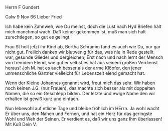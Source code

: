 Herrn F Gundert

 Calw 9 Nov 66
Lieber Fried

Ich habe kein Zahnweh, wie Du meinst, doch die Lust nach Hyd Briefen hält mich manchmal wach. Daß keiner gekommen ist, muß man sich halt zurechtlegen, so gut es gelingt.

Frau St holt jetzt ihr Kind ab, Bertha Schramm fand es auch wie Du, nur gar nicht gut. Freilich danken wir blutwenig für das, was nie in Rede gestellt war, gesunde Glieder und dergleichen; Erst nach und nach lernt der Mensch von fremdem Elend, wie gut er selbst es hat aus seinem großen Verdienst heraus! Joh M. hat es auch besser als der arme Klöpfer, den jener unmenschliche Gärtner vielleicht für Lebenszeit elend gemacht hat.

Wenn der Kleine Johannes genannt wird, freut mich das sehr. Wir haben noch keinen J.G. (nur Frauen), das machte sich besser als mit doppelten Namen, die so ein Geschlepp bilden. Der letzte und ewige Name den wir erhalten ist gewiß kurz und einfach.

Nun lebewohl auf etliche Tage und bleibe fröhlich im HErrn. Ja wohl wacht Er über uns, den Nahen und Fernen, und hat ein Herz für das geringste Wohl und Weh der Seinen. Er verdient es, daß wir uns ganz Ihm überlassen!  Mit Kuß Dein V.
